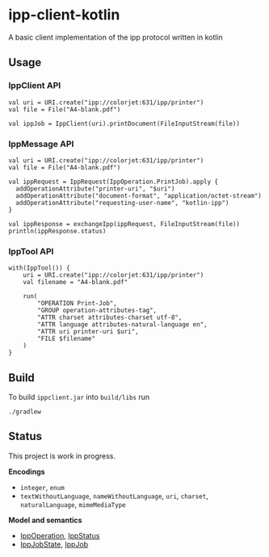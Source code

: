 # ipp-client-kotlin

A basic client implementation of the ipp protocol written in kotlin

## Usage

### IppClient API

    val uri = URI.create("ipp://colorjet:631/ipp/printer")
    val file = File("A4-blank.pdf")
    
    val ippJob = IppClient(uri).printDocument(FileInputStream(file))

### IppMessage API

    val uri = URI.create("ipp://colorjet:631/ipp/printer")
    val file = File("A4-blank.pdf")

    val ippRequest = IppRequest(IppOperation.PrintJob).apply {
      addOperationAttribute("printer-uri", "$uri")
      addOperationAttribute("document-format", "application/octet-stream")
      addOperationAttribute("requesting-user-name", "kotlin-ipp")
    }

    val ippResponse = exchangeIpp(ippRequest, FileInputStream(file))
    println(ippResponse.status)
        
### IppTool API
 
    with(IppTool()) {
        uri = URI.create("ipp://colorjet:631/ipp/printer")
        val filename = "A4-blank.pdf"
        
        run(
            "OPERATION Print-Job",
            "GROUP operation-attributes-tag",
            "ATTR charset attributes-charset utf-8",
            "ATTR language attributes-natural-language en",
            "ATTR uri printer-uri $uri",
            "FILE $filename"
        )
    }
          
## Build

To build `ippclient.jar` into `build/libs` run

    ./gradlew

## Status

This project is work in progress.

**Encodings**

 * `integer`, `enum`
 * `textWithoutLanguage`, `nameWithoutLanguage`, `uri`, `charset`, `naturalLanguage`, `mimeMediaType`

**Model and semantics**

* [IppOperation](https://github.com/gmuth/ipp-client-kotlin/blob/master/src/main/kotlin/de/gmuth/ipp/core/IppOperation.kt),
  [IppStatus](https://github.com/gmuth/ipp-client-kotlin/blob/master/src/main/kotlin/de/gmuth/ipp/core/IppStatus.kt)
* [IppJobState](https://github.com/gmuth/ipp-client-kotlin/blob/master/src/main/kotlin/de/gmuth/ipp/core/IppJobState.kt),
  [IppJob](https://github.com/gmuth/ipp-client-kotlin/blob/master/src/main/kotlin/de/gmuth/ipp/core/IppJob.kt)
